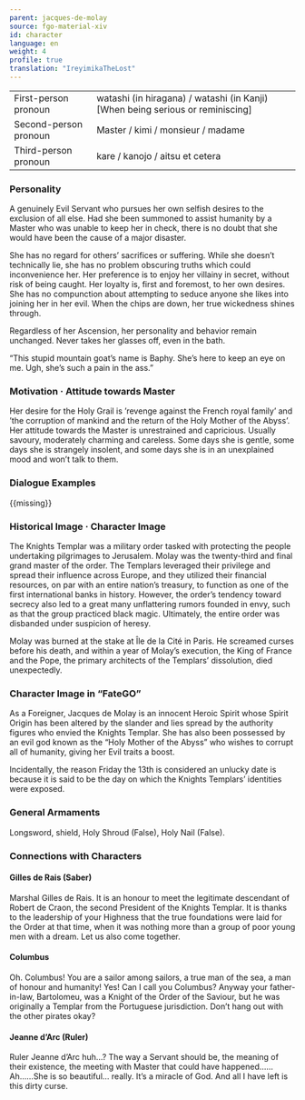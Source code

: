 ```yaml
---
parent: jacques-de-molay
source: fgo-material-xiv
id: character
language: en
weight: 4
profile: true
translation: "IreyimikaTheLost"
---
```


<table>
  <tr><td>First-person pronoun</td><td>watashi (in hiragana) / watashi (in Kanji) [When being serious or reminiscing]</td></tr>
  <tr><td>Second-person pronoun</td><td>Master / kimi / monsieur / madame</td></tr>
  <tr><td>Third-person pronoun</td><td>kare / kanojo / aitsu et cetera</td></tr>
</table>

### Personality

A genuinely Evil Servant who pursues her own selfish desires to the exclusion of all else. Had she been summoned to assist humanity by a Master who was unable to keep her in check, there is no doubt that she would have been the cause of a major disaster.

She has no regard for others’ sacrifices or suffering. While she doesn’t technically lie, she has no problem obscuring truths which could inconvenience her. Her preference is to enjoy her villainy in secret, without risk of being caught. Her loyalty is, first and foremost, to her own desires. She has no compunction about attempting to seduce anyone she likes into joining her in her evil. When the chips are down, her true wickedness shines through.

Regardless of her Ascension, her personality and behavior remain unchanged. Never takes her glasses off, even in the bath.

“This stupid mountain goat’s name is Baphy. She’s here to keep an eye on me. Ugh, she’s such a pain in the ass.”

### Motivation · Attitude towards Master

Her desire for the Holy Grail is ’revenge against the French royal family’ and ’the corruption of mankind and the return of the Holy Mother of the Abyss’. Her attitude towards the Master is unrestrained and capricious. Usually savoury, moderately charming and careless. Some days she is gentle, some days she is strangely insolent, and some days she is in an unexplained mood and won’t talk to them.

### Dialogue Examples

{{missing}}

### Historical Image · Character Image

The Knights Templar was a military order tasked with protecting the people undertaking pilgrimages to Jerusalem. Molay was the twenty-third and final grand master of the order. The Templars leveraged their privilege and spread their influence across Europe, and they utilized their financial resources, on par with an entire nation’s treasury, to function as one of the first international banks in history. However, the order’s tendency toward secrecy also led to a great many unflattering rumors founded in envy, such as that the group practiced black magic. Ultimately, the entire order was disbanded under suspicion of heresy.

Molay was burned at the stake at Île de la Cité in Paris. He screamed curses before his death, and within a year of Molay’s execution, the King of France and the Pope, the primary architects of the Templars’ dissolution, died unexpectedly.

### Character Image in “FateGO”

As a Foreigner, Jacques de Molay is an innocent Heroic Spirit whose Spirit Origin has been altered by the slander and lies spread by the authority figures who envied the Knights Templar. She has also been possessed by an evil god known as the “Holy Mother of the Abyss” who wishes to corrupt all of humanity, giving her Evil traits a boost.

Incidentally, the reason Friday the 13th is considered an unlucky date is because it is said to be the day on which the Knights Templars’ identities were exposed.

### General Armaments

Longsword, shield, Holy Shroud (False), Holy Nail (False).

### Connections with Characters

#### Gilles de Rais (Saber)

Marshal Gilles de Rais. It is an honour to meet the legitimate descendant of Robert de Craon, the second President of the Knights Templar. It is thanks to the leadership of your Highness that the true foundations were laid for the Order at that time, when it was nothing more than a group of poor young men with a dream. Let us also come together.

#### Columbus

Oh. Columbus! You are a sailor among sailors, a true man of the sea, a man of honour and humanity! Yes! Can I call you Columbus? Anyway your father-in-law, Bartolomeu, was a Knight of the Order of the Saviour, but he was originally a Templar from the Portuguese jurisdiction. Don’t hang out with the other pirates okay?

#### Jeanne d’Arc (Ruler)

Ruler Jeanne d’Arc huh…? The way a Servant should be, the meaning of their existence, the meeting with Master that could have happened…… Ah……She is so beautiful… really. It’s a miracle of God. And all I have left is this dirty curse.
